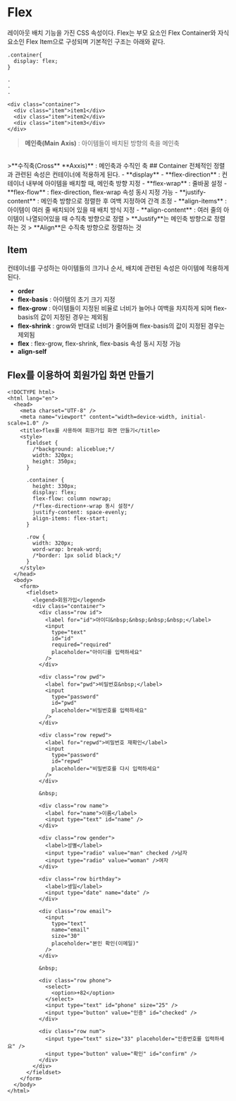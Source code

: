 # Flex
레이아웃 배치 기능을 가진 CSS 속성이다.
Flex는 부모 요소인 Flex Container와 자식 요소인 Flex Item으로 구성되며 기본적인 구조는 아래와 같다.
```
.container{
  display: flex;
}

.
.
.

<div class="container">
  <div class="item">item1</div>
  <div class="item">item2</div>
  <div class="item">item3</div>
</div>
```

>**메인축(Main** **Axis)** : 아이템들이 배치된 방향의 축을 메인축
<br>
>**수직축(Cross** **Axxis)** : 메인축과 수직인 축
## Container
전체적인 정렬과 관련된 속성은 컨테이너에 적용하게 된다.
- **display**
- **flex-direction** : 컨테이너 내부에 아이템을 배치할 때, 메인축 방향 지정
- **flex-wrap** : 줄바꿈 설정
- **flex-flow** : flex-direction, flex-wrap 속성 동시 지정 가능
- **justify-content** : 메인축 방향으로 정렬한 후 여백 지정하여 간격 조정
- **align-items** : 아이템이 여러 줄 배치되어 있을 때 배치 방식 지정
- **align-content** : 여러 줄의 아이템이 나열되어있을 때 수직축 방향으로 정렬
> **Justify**는 메인축 방향으로 정렬하는 것
>  **Align**은 수직축 방향으로 정렬하는 것


## Item
컨테이너를 구성하는 아이템들의 크기나 순서, 배치에 관련된 속성은 아이템에 적용하게 된다.
- **order**
- **flex-basis** : 아이템의 초기 크기 지정
- **flex-grow** : 아이템들이 지정된 비율로 너비가 늘어나 여백을 차지하게 되며 flex-basis의 값이 지정된 경우는 제외됨
- **flex-shrink** : grow와 반대로 너비가 줄어들며 flex-basis의 값이 지정된 경우는 제외됨
- **flex** : flex-grow, flex-shrink, flex-basis 속성 동시 지정 가능
- **align-self**


## Flex를 이용하여 회원가입 화면 만들기
```
<!DOCTYPE html>
<html lang="en">
  <head>
    <meta charset="UTF-8" />
    <meta name="viewport" content="width=device-width, initial-scale=1.0" />
    <title>flex를 사용하여 회원가입 화면 만들기</title>
    <style>
      fieldset {
        /*background: aliceblue;*/
        width: 320px;
        height: 350px;
      }

      .container {
        height: 330px;
        display: flex;
        flex-flow: column nowrap;
        /*flex-direction+-wrap 동시 설정*/
        justify-content: space-evenly;
        align-items: flex-start;
      }

      .row {
        width: 320px;
        word-wrap: break-word;
        /*border: 1px solid black;*/
      }
    </style>
  </head>
  <body>
    <form>
      <fieldset>
        <legend>회원가입</legend>
        <div class="container">
          <div class="row id">
            <label for="id">아이디&nbsp;&nbsp;&nbsp;&nbsp;</label>
            <input
              type="text"
              id="id"
              required="required"
              placeholder="아이디를 입력하세요"
            />
          </div>

          <div class="row pwd">
            <label for="pwd">비밀번호&nbsp;</label>
            <input
              type="password"
              id="pwd"
              placeholder="비밀번호를 입력하세요"
            />
          </div>

          <div class="row repwd">
            <label for="repwd">비밀번호 재확인</label>
            <input
              type="password"
              id="repwd"
              placeholder="비밀번호를 다시 입력하세요"
            />
          </div>

          &nbsp;

          <div class="row name">
            <label for="name">이름</label>
            <input type="text" id="name" />
          </div>

          <div class="row gender">
            <label>성별</label>
            <input type="radio" value="man" checked />남자
            <input type="radio" value="woman" />여자
          </div>

          <div class="row birthday">
            <label>생일</label>
            <input type="date" name="date" />
          </div>

          <div class="row email">
            <input
              type="text"
              name="email"
              size="30"
              placeholder="본인 확인(이메일)"
            />
          </div>

          &nbsp;

          <div class="row phone">
            <select>
              <option>+82</option>
            </select>
            <input type="text" id="phone" size="25" />
            <input type="button" value="인증" id="checked" />
          </div>

          <div class="row num">
            <input type="text" size="33" placeholder="인증번호를 입력하세요" />
            <input type="button" value="확인" id="confirm" />
          </div>
        </div>
      </fieldset>
    </form>
  </body>
</html>
```
